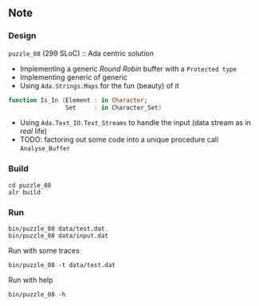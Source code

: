 ## Note

### Design

`puzzle_08` (299 SLoC) :: Ada centric solution

* Implementing a generic *Round Robin* buffer with a `Protected type`
* Implementing generic of generic
* Using `Ada.Strings.Maps` for the fun (beauty) of it
```ada
function Is_In (Element : in Character;
                Set     : in Character_Set)
```
* Using `Ada.Text_IO.Text_Streams` to handle the input (data stream as in *real* life)
* TODO: factoring out some code into a unique procedure call `Analyse_Buffer`

### Build

```shell
cd puzzle_08
alr build
```

### Run

```shell
bin/puzzle_08 data/test.dat
bin/puzzle_08 data/input.dat
```

Run with some traces

```shell
bin/puzzle_08 -t data/test.dat
```

Run with help

```shell
bin/puzzle_08 -h
```
